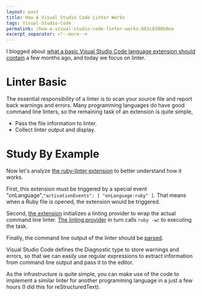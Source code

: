 ```yaml
---
layout: post
title: How A Visual Studio Code Linter Works
tags: Visual-Studio-Code
permalink: /how-a-visual-studio-code-linter-works-681c8388b0ea
excerpt_separator: <!--more-->
---
```

I blogged about [what a basic Visual Studio Code language extension should contain](/receipt-of-visual-studio-code-extension-f4fb832fd956) a few months ago, and today we focus on linter.
<!--more-->

# Linter Basic
The essential responsibility of a linter is to scan your source file and report back warnings and errors. Many programming languages do have good command line linters, so the remaining task of an extension is quite simple,

* Pass the file information to linter.
* Collect linter output and display.

# Study By Example
Now let's analyze [the ruby-linter extension](https://github.com/hoovercj/vscode-ruby-linter/blob/master/package.json#L21) to better understand how it works.

First, this extension must be triggered by a special event "onLanguage",`"activationEvents": [ "onLanguage:ruby" ]`. That means when a Ruby file is opened, the extension would be triggered.

Second, [the extension](https://github.com/hoovercj/vscode-ruby-linter/blob/master/src/extension.ts#L8) initializes a linting provider to wrap the actual command line linter. [The linting provider](https://github.com/hoovercj/vscode-ruby-linter/blob/master/src/features/rubyLinter.ts#L20) in turn calls `ruby -wc` to executing the task.

Finally, the command line output of the linter should be [parsed](https://github.com/hoovercj/vscode-ruby-linter/blob/master/src/features/rubyLinter.ts#L28).

Visual Studio Code defines the Diagnostic type to store warnings and errors, so that we can easily use regular expressions to extract information from command line output and pass it to the editor.

As the infrastructure is quite simple, you can make use of the code to implement a similar linter for another programming language in a just a few hours (I did this for reStructuredText).

